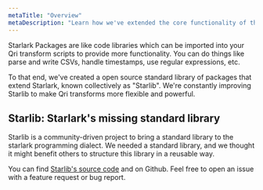 ```yaml
---
metaTitle: "Overview"
metaDescription: "Learn how we've extended the core functionality of the Starlark language with these helpful packages"
---
```


Starlark Packages are like code libraries which can be imported into your Qri transform scripts to provide more functionality.  You can do things like parse and write CSVs, handle timestamps, use regular expressions, etc.

To that end, we've created a open source standard library of packages that extend Starlark, known collectively as "Starlib".  We're constantly improving Starlib to make Qri transforms more flexible and powerful.

## Starlib: Starlark's missing standard library

Starlib is a community-driven project to bring a standard library to the starlark programming dialect. We needed a standard library, and we thought it might benefit others to structure this library in a reusable way.

You can find [Starlib's source code](https://github.com/qri-io/starlib) and on Github.  Feel free to open an issue with a feature request or bug report.
